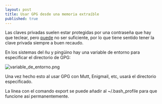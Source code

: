 ```yaml
---
layout: post
title: Usar GPG desde una memoria extraíble
published: true
---
```


Las claves privadas suelen estar protegidas por una contraseña que hay que teclear, pero [puede](https://www.schneier.com/blog/archives/2012/03/the_security_of_5.html) no ser suficiente, por lo que tiene sentido tener la clave privada siempre a buen recaudo.

En los sistemas del ñu y pingüino hay una variable de entorno para especificar el directorio de GPG:

![variable_de_entorno.png]({{site.baseurl}}/images/variable_de_entorno.png)


Una vez hecho esto al usar GPG con Mutt, Enigmail, etc, usará el directorio especificado.

La línea con el comando export se puede añadir al ~/.bash_profile para que funcione así permanentemente.
